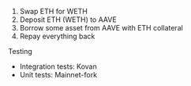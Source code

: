 1. Swap ETH for WETH
2. Deposit ETH (WETH) to AAVE
3. Borrow some asset from AAVE with ETH collateral
4. Repay everything back

Testing
- Integration tests: Kovan
- Unit tests: Mainnet-fork